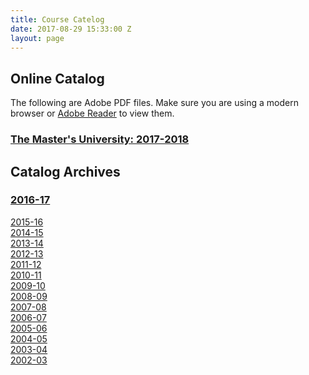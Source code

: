 ```yaml
---
title: Course Catelog
date: 2017-08-29 15:33:00 Z
layout: page
---
```


## Online Catalog

The following are Adobe PDF files. Make sure you are using a modern browser or [Adobe Reader](http://get.adobe.com/reader/ "Get Adobe Reader") to view them.

### [The Master's University: 2017-2018](http://www.masters.edu/catalog/2017-18/index.html)

## Catalog Archives

### [2016-17](http://www.masters.edu/catalog/2016-17/index.html)

[2015-16](http://www.masters.edu/catalog/2015-16/index.html)\
[2014-15\
](http://www.masters.edu/catalog/2014-15/index.html)[2013-14](http://www.masters.edu/media/580495/Academic%20Catalog%202013-2014.pdf)\
[2012-13](http://www.masters.edu/media/785831/complete%20pdf.pdf "2012-2013")[\
2011-12](http://www.masters.edu/media/331944/https___tmcs.zendesk.com_attachments_token_3u4nxxurvqxr29w__name=tmccatalog2011-12.pdf)[\
2010-11](http://www.masters.edu/media/105958/2010-11.pdf)\
[2009-10](http://www.masters.edu/media/105955/2009-10.pdf)\
[2008-09](http://www.masters.edu/media/105952/2008-09.pdf)\
[2007-08](http://www.masters.edu/media/105949/2007-08.pdf)\
[2006-07](http://www.masters.edu/media/105946/2006-07.pdf)\
[2005-06](http://www.masters.edu/media/105943/2005-06.pdf)\
[2004-05](http://www.masters.edu/media/105940/2004-05.pdf)\
[2003-04](http://www.masters.edu/media/106036/2003-04.pdf)\
[2002-03](http://www.masters.edu/media/106033/2002-03.pdf)